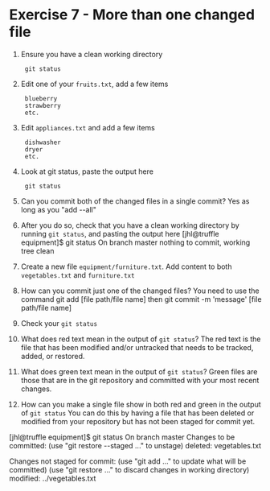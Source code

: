 # Exercise 7 - More than one changed file

1. Ensure you have a clean working directory

        git status

2. Edit one of your `fruits.txt`, add a few items

        blueberry
        strawberry
        etc.

3. Edit `appliances.txt` and add a few items

        dishwasher
        dryer
        etc.

4. Look at git status, paste the output here

        git status

5. Can you commit both of the changed files in a single commit?
Yes as long as you "add --all"
6. After you do so, check that you have a clean working directory by running `git status`, and pasting the output here
[jhl@truffle equipment]$ git status
On branch master
nothing to commit, working tree clean
7. Create a new file `equipment/furniture.txt`. Add content to both `vegetables.txt` and `furniture.txt`

8. How can you commit just one of the changed files?
You need to use the command git add [file path/file name] then git commit -m 'message' [file path/file name]
9. Check your `git status`

10. What does red text mean in the output of `git status`?
The red text is the file that has been modified and/or untracked that needs to be tracked, added, or restored.
11. What does green text mean in the output of `git status`?
Green files are those that are in the git repository and committed with your most recent changes.
12. How can you make a single file show in both red and green in the output of `git status`
You can do this by having a file that has been deleted or modified from your repository but has not been staged for commit yet.

[jhl@truffle equipment]$ git status
On branch master
Changes to be committed:
  (use "git restore --staged <file>..." to unstage)
        deleted:    vegetables.txt

Changes not staged for commit:
  (use "git add <file>..." to update what will be committed)
  (use "git restore <file>..." to discard changes in working directory)
        modified:   ../vegetables.txt